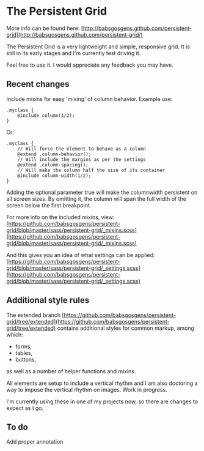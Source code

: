 # The Persistent Grid

More info can be found here: [http://babsgosgens.github.com/persistent-grid](http://babsgosgens.github.com/persistent-grid/)

The Persistent Grid is a very lightweight and simple, responsive grid. It is still in its early stages and I'm currently test driving it.

Feel free to use it. I would appreciate any feedback you may have.

## Recent changes
Include mixins for easy 'mixing' of column behavior. Example use:

```
.myclass {
	@include column(1/2);
}
```

Or:

```
.myclass {
	// Will force the element to behave as a column
	@extend .column-behavior();
	// Will include the margins as per the settings
	@extend .column-spacing();
	// Will make the column half the size of its container
	@include column-width(1/2);
}
```

Adding the optional parameter true will make the columnwidth persistent on all screen sizes. By omitting it, the column will span the full width of the screen below the first breakpoint.

For more info on the included mixins, view: [https://github.com/babsgosgens/persistent-grid/blob/master/sass/persistent-grid/_mixins.scss](https://github.com/babsgosgens/persistent-grid/blob/master/sass/persistent-grid/_mixins.scss)

And this gives you an idea of what settings can be applied: [https://github.com/babsgosgens/persistent-grid/blob/master/sass/persistent-grid/_settings.scss](https://github.com/babsgosgens/persistent-grid/blob/master/sass/persistent-grid/_settings.scss)

## Additional style rules
The extended branch [https://github.com/babsgosgens/persistent-grid/tree/extended](https://github.com/babsgosgens/persistent-grid/tree/extended) contains additional styles for common markup, among which:
* forms,
* tables,
* buttons,

as well as a number of helper functions and mixins.

All elements are setup to include a vertical rhythm and I am also doctoring a way to impose the vertical rhythm on images. Work in progress.

I'm currently using these in one of my projects now, so there are changes to expect as I go.

## To do
Add proper annotation
